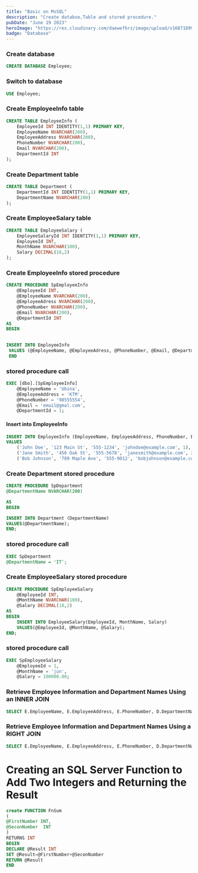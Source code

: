 ```yaml
---
title: "Basic on MsSQL"
description: "Create databse,Table and stored procedure."
pubDate: "June 19 2023"
heroImage: "https://res.cloudinary.com/daewefkrz/image/upload/v1687189997/mssql_gfcdzl.png"
badge: "Database"
---
```

### Create database
```sql
CREATE DATABASE Employee;
```
### Switch to database
```sql
USE Employee;
```
### Create EmployeeInfo table
```sql
CREATE TABLE EmployeeInfo (
    EmployeeId INT IDENTITY(1,1) PRIMARY KEY,
    EmployeeName NVARCHAR(200),
    EmployeeAddress NVARCHAR(200), 
    PhoneNumber NVARCHAR(200), 
    Email NVARCHAR(200),
    DepartmentId INT
);
```
### Create Department table
```sql
CREATE TABLE Department (
    DepartmentId INT IDENTITY(1,1) PRIMARY KEY,
    DepartmentName NVARCHAR(200)
);
```

### Create EmployeeSalary table
```sql
CREATE TABLE EmployeeSalary (
    EmployeeSalaryId INT IDENTITY(1,1) PRIMARY KEY,
    EmployeeId INT,
    MonthName NVARCHAR(100), 
    Salary DECIMAL(18,2)
);
```

### Create EmployeeInfo stored procedure
```sql
CREATE PROCEDURE SpEmployeeInfo
    @EmployeeId INT,
    @EmployeeName NVARCHAR(200),
    @EmployeeAdress NVARCHAR(200),
    @PhoneNumber NVARCHAR(200),
    @Email NVARCHAR(200),
    @DepartmentId INT
AS
BEGIN 
   

INSERT INTO EmployeeInfo
 VALUES (@EmployeeName, @EmployeeAdress, @PhoneNumber, @Email, @DepartmentId);
 END
```

### stored procedure call

```sql
EXEC [dbo].[SpEmployeeInfo]
    @EmployeeName = 'Ubina',
    @EmployeeAddress = 'KTM',
    @PhoneNumber = '98555554',
    @Email = 'email@gmal.com',
    @DepartmentId = 1;
```

#### Insert into EmployeeInfo

```sql
INSERT INTO EmployeeInfo (EmployeeName, EmployeeAddress, PhoneNumber, Email, DepartmentId)
VALUES
    ('John Doe', '123 Main St', '555-1234', 'johndoe@example.com', 1),
    ('Jane Smith', '456 Oak St', '555-5678', 'janesmith@example.com', 2),
    ('Bob Johnson', '789 Maple Ave', '555-9012', 'bobjohnson@example.com', 1);
```

### Create Department stored procedure

```sql
CREATE PROCEDURE SpDepartment
@DepartmentName NVARCHAR(200)

AS
BEGIN

INSERT INTO Department (DepartmentName)
VALUES(@DepartmentName);
END;
```

### stored procedure call

```sql
EXEC SpDepartment
@DepartmentName = 'IT';
```

### Create EmployeeSalary stored procedure

```sql
CREATE PROCEDURE SpEmployeeSalary
    @EmployeeId INT,
    @MonthName NVARCHAR(100),
    @Salary DECIMAL(18,2)
AS
BEGIN
    INSERT INTO EmployeeSalary(EmployeeId, MonthName, Salary)
    VALUES(@EmployeeId, @MonthName, @Salary);
END;
```

### stored procedure call

```sql
EXEC SpEmployeeSalary
    @EmployeeId = 1,
    @MonthName = 'jun',
    @Salary = 100000.00;
```

### Retrieve Employee Information and Department Names Using an INNER JOIN

```sql
SELECT E.EmployeeName, E.EmployeeAddress, E.PhoneNumber, D.DepartmentName FROM  EmployeeInfo AS E INNER JOIN Department as D on E.DepartmentId = D.DepartmentId
```

### Retrieve Employee Information and Department Names Using a RIGHT JOIN

```sql
SELECT E.EmployeeName, E.EmployeeAddress, E.PhoneNumber, D.DepartmentName FROM  EmployeeInfo AS E Right JOIN Department as D on E.DepartmentId = D.DepartmentId
```

# Creating an SQL Server Function to Add Two Integers and Returning the Result

```sql
create FUNCTION FnSum
(
@FirstNumber INT,
@SeconNumber  INT
)
RETURNS INT
BEGIN
DECLARE @Result INT
SET @Result=@FirstNumber+@SeconNumber
RETURN @Result
END
